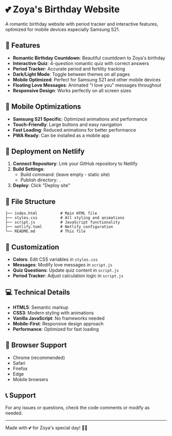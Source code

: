 # 💕 Zoya's Birthday Website

A romantic birthday website with period tracker and interactive features, optimized for mobile devices especially Samsung S21.

## 🌟 Features

- **Romantic Birthday Countdown**: Beautiful countdown to Zoya's birthday
- **Interactive Quiz**: 4-question romantic quiz with correct answers
- **Period Tracker**: Accurate period and fertility tracking
- **Dark/Light Mode**: Toggle between themes on all pages
- **Mobile Optimized**: Perfect for Samsung S21 and other mobile devices
- **Floating Love Messages**: Animated "I love you" messages throughout
- **Responsive Design**: Works perfectly on all screen sizes

## 📱 Mobile Optimizations

- **Samsung S21 Specific**: Optimized animations and performance
- **Touch-Friendly**: Large buttons and easy navigation
- **Fast Loading**: Reduced animations for better performance
- **PWA Ready**: Can be installed as a mobile app

## 🚀 Deployment on Netlify

1. **Connect Repository**: Link your GitHub repository to Netlify
2. **Build Settings**: 
   - Build command: (leave empty - static site)
   - Publish directory: `.`
3. **Deploy**: Click "Deploy site"

## 📁 File Structure

```
├── index.html          # Main HTML file
├── styles.css          # All styling and animations
├── script.js           # JavaScript functionality
├── netlify.toml        # Netlify configuration
└── README.md           # This file
```

## 🎨 Customization

- **Colors**: Edit CSS variables in `styles.css`
- **Messages**: Modify love messages in `script.js`
- **Quiz Questions**: Update quiz content in `script.js`
- **Period Tracker**: Adjust calculation logic in `script.js`

## 💻 Technical Details

- **HTML5**: Semantic markup
- **CSS3**: Modern styling with animations
- **Vanilla JavaScript**: No frameworks needed
- **Mobile-First**: Responsive design approach
- **Performance**: Optimized for fast loading

## 🔧 Browser Support

- Chrome (recommended)
- Safari
- Firefox
- Edge
- Mobile browsers

## 📞 Support

For any issues or questions, check the code comments or modify as needed.

---

Made with 💕 for Zoya's special day! 🎂✨

